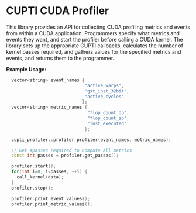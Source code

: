 # CUPTI CUDA Profiler

This library provides an API for collecting CUDA profiling metrics and events
from within a CUDA application. Programmers specify what metrics and events
they want, and start the profiler before calling a CUDA kernel. The library
sets up the appropriate CUPTI callbacks, calculates the number of
kernel passes required, and gathers values for the specified
metrics and events, and returns them to the programmer.

**Example Usage:**

``` c++
  vector<string> event_names {
                              "active_warps",
                              "gst_inst_32bit",
                              "active_cycles"
                             };
  vector<string> metric_names {
                               "flop_count_dp",
                               "flop_count_sp",
                               "inst_executed"
                              };

  cupti_profiler::profiler profiler(event_names, metric_names);

  // Get #passes required to compute all metrics
  const int passes = profiler.get_passes();

  profiler.start();
  for(int i=0; i<passes; ++i) {
    call_kernel(data);
  }
  profiler.stop();

  profiler.print_event_values();
  profiler.print_metric_values();
```
